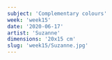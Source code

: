 ```yaml
---
subject: 'Complementary colours'
week: 'week15'
date: '2020-06-17'
artist: 'Suzanne'
dimensions: '20x15 cm'
slug: 'week15/Suzanne.jpg'
---
```

